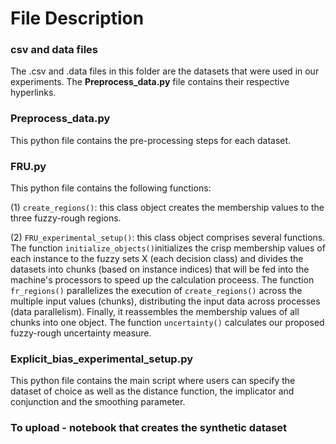 # File Description 

### csv and data files

The .csv and .data files in this folder are the datasets that were used in our experiments. The **Preprocess_data.py** file contains their respective hyperlinks.

### Preprocess_data.py

This python file contains the pre-processing steps for each dataset. 

### FRU.py

This python file contains the following functions:

(1) `create_regions()`: this class object creates the membership values to the three fuzzy-rough regions.

(2) `FRU_experimental_setup()`: this class object comprises several functions. The function `initialize_objects()`initializes the crisp membership values of each instance to the fuzzy sets X (each decision class) and divides the datasets into chunks (based on instance indices) that will be fed into the machine's processors to speed up the calculation proceess. The function `fr_regions()` parallelizes the execution of `create_regions()` across the multiple input values (chunks), distributing the input data across processes (data parallelism). Finally, it reassembles the membership values of all chunks into one object. The function `uncertainty()` calculates our proposed fuzzy-rough uncertainty measure. 

### Explicit_bias_experimental_setup.py

This python file contains the main script where users can specify the dataset of choice as well as the distance function, the implicator and conjunction and the smoothing parameter. 

### To upload - notebook that creates the synthetic dataset
